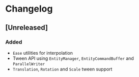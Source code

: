 # Changelog

## [Unreleased]

### Added

- `Ease` utilities for interpolation
- Tween API using `EntityManager`, `EntityCommandBuffer` and `ParallelWriter`
- `Translation`, `Rotation` and `Scale` tween support